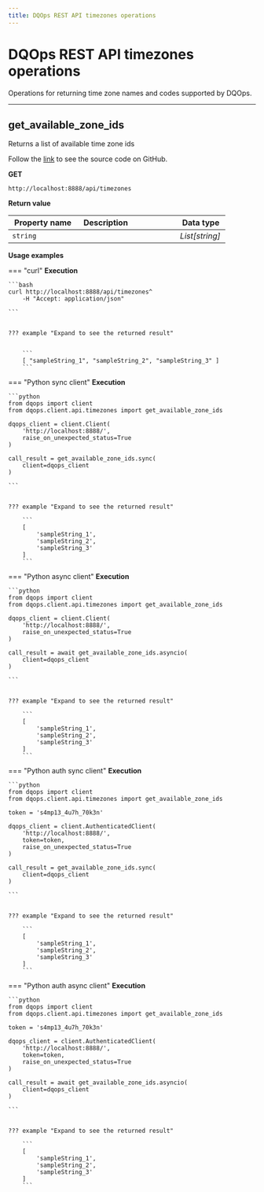 ```yaml
---
title: DQOps REST API timezones operations
---
```

# DQOps REST API timezones operations
Operations for returning time zone names and codes supported by DQOps.


___
## get_available_zone_ids
Returns a list of available time zone ids

Follow the [link](https://github.com/dqops/dqo/blob/develop/distribution/python/dqops/client/api/timezones/get_available_zone_ids.py) to see the source code on GitHub.


**GET**
```
http://localhost:8888/api/timezones
```

**Return value**

|&nbsp;Property&nbsp;name&nbsp;|&nbsp;Description&nbsp;&nbsp;&nbsp;&nbsp;&nbsp;&nbsp;&nbsp;&nbsp;&nbsp;&nbsp;&nbsp;&nbsp;&nbsp;&nbsp;&nbsp;&nbsp;&nbsp;&nbsp;&nbsp;&nbsp;&nbsp;|&nbsp;Data&nbsp;type&nbsp;|
|---------------|---------------------------------|-----------|
|<span class="no-wrap-code">`string`</span>||*List[string]*|








**Usage examples**


=== "curl"
    **Execution**

    ```bash
    curl http://localhost:8888/api/timezones^
		-H "Accept: application/json"
	
    ```

    
    ??? example "Expand to see the returned result"
    
    
        ```
        [ "sampleString_1", "sampleString_2", "sampleString_3" ]
        ```
    
    


=== "Python sync client"
    **Execution**

    ```python
    from dqops import client
	from dqops.client.api.timezones import get_available_zone_ids
	
	dqops_client = client.Client(
	    'http://localhost:8888/',
	    raise_on_unexpected_status=True
	)
	
	call_result = get_available_zone_ids.sync(
	    client=dqops_client
	)
	
    ```

    
    ??? example "Expand to see the returned result"
    
        ```
        [
			'sampleString_1',
			'sampleString_2',
			'sampleString_3'
		]
        ```
    
    
    


=== "Python async client"
    **Execution**

    ```python
    from dqops import client
	from dqops.client.api.timezones import get_available_zone_ids
	
	dqops_client = client.Client(
	    'http://localhost:8888/',
	    raise_on_unexpected_status=True
	)
	
	call_result = await get_available_zone_ids.asyncio(
	    client=dqops_client
	)
	
    ```

    
    ??? example "Expand to see the returned result"
    
        ```
        [
			'sampleString_1',
			'sampleString_2',
			'sampleString_3'
		]
        ```
    
    
    


=== "Python auth sync client"
    **Execution**

    ```python
    from dqops import client
	from dqops.client.api.timezones import get_available_zone_ids
	
	token = 's4mp13_4u7h_70k3n'
	
	dqops_client = client.AuthenticatedClient(
	    'http://localhost:8888/',
	    token=token,
	    raise_on_unexpected_status=True
	)
	
	call_result = get_available_zone_ids.sync(
	    client=dqops_client
	)
	
    ```

    
    ??? example "Expand to see the returned result"
    
        ```
        [
			'sampleString_1',
			'sampleString_2',
			'sampleString_3'
		]
        ```
    
    
    


=== "Python auth async client"
    **Execution**

    ```python
    from dqops import client
	from dqops.client.api.timezones import get_available_zone_ids
	
	token = 's4mp13_4u7h_70k3n'
	
	dqops_client = client.AuthenticatedClient(
	    'http://localhost:8888/',
	    token=token,
	    raise_on_unexpected_status=True
	)
	
	call_result = await get_available_zone_ids.asyncio(
	    client=dqops_client
	)
	
    ```

    
    ??? example "Expand to see the returned result"
    
        ```
        [
			'sampleString_1',
			'sampleString_2',
			'sampleString_3'
		]
        ```
    
    
    



